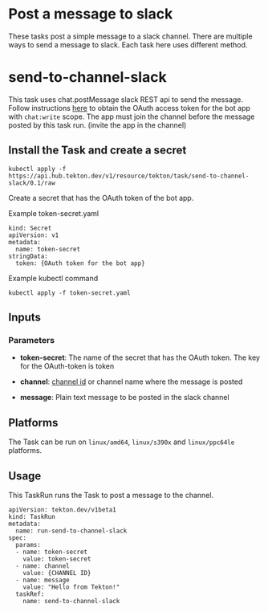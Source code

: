 # Post a message to slack

These tasks post a simple message to a slack channel.  There are multiple ways to send
a message to slack. Each task here uses different method.


# send-to-channel-slack

This task uses chat.postMessage slack REST api to send the message.
Follow instructions [here](https://api.slack.com/messaging/sending) to obtain the OAuth access token for the bot app with `chat:write` scope.
The app must join the channel before the message posted by this task run. (invite the app in the channel)

## Install the Task and create a secret

```
kubectl apply -f https://api.hub.tekton.dev/v1/resource/tekton/task/send-to-channel-slack/0.1/raw
```

Create a secret that has the OAuth token of the bot app.

Example token-secret.yaml
```
kind: Secret
apiVersion: v1
metadata:
  name: token-secret
stringData:
  token: {OAuth token for the bot app}
```

Example kubectl command
```
kubectl apply -f token-secret.yaml
```

## Inputs

### Parameters

* **token-secret**: The name of the secret that has the OAuth token.  The key for the OAuth-token is token

* **channel**: [channel id](https://api.slack.com/messaging/retrieving#finding_conversation) or channel name where the message is posted

* **message**: Plain text message to be posted in the slack channel


## Platforms

The Task can be run on `linux/amd64`, `linux/s390x` and `linux/ppc64le` platforms.

## Usage

This TaskRun runs the Task to post a message to the channel.

```
apiVersion: tekton.dev/v1beta1
kind: TaskRun
metadata:
  name: run-send-to-channel-slack
spec:
  params:
  - name: token-secret
    value: token-secret
  - name: channel
    value: {CHANNEL ID}
  - name: message
    value: "Hello from Tekton!"
  taskRef:
    name: send-to-channel-slack
```
